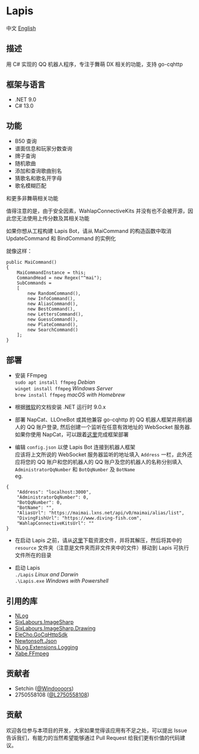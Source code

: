 # Lapis
中文 [English](README.en.md)

## 描述
用 C# 实现的 QQ 机器人程序，专注于舞萌 DX 相关的功能，支持 go-cqhttp

## 框架与语言
- .NET 9.0
- C# 13.0

## 功能
* B50 查询
* 谱面信息和玩家分数查询
* 牌子查询
* 随机歌曲
* 添加和查询歌曲别名
* 猜歌名和歌名开字母
* 歌名模糊匹配
  
和更多非舞萌相关功能
  
值得注意的是，由于安全因素，WahlapConnectiveKits 并没有也不会被开源，因此您无法使用上传分数及其相关功能
  
如果你想从工程构建 Lapis Bot，请从 MaiCommand 的构造函数中取消 UpdateCommand 和 BindCommand 的实例化
  
就像这样：
```
public MaiCommand()
{
    MaiCommandInstance = this;
    CommandHead = new Regex("^mai");
    SubCommands =
    [
        new RandomCommand(),
        new InfoCommand(),
        new AliasCommand(),
        new BestCommand(),
        new LettersCommand(),
        new GuessCommand(),
        new PlateCommand(),
        new SearchCommand()
    ];
}
```
  
## 部署
* 安装 FFmpeg  
  `sudo apt install ffmpeg` *Debian*  
  `winget install ffmpeg` *Windows Server*  
  `brew install ffmpeg` *macOS with Homebrew*  
  
* 根据[微软](https://learn.microsoft.com/zh-cn/dotnet/core/install/)的文档安装 .NET 运行时 9.0.x
  
* 部署 NapCat、LLOneBot 或其他兼容 go-cqhttp 的 QQ 机器人框架并用机器人的 QQ 账户登录, 然后创建一个监听在任意有效地址的 WebSocket 服务器.  
  如果你使用 NapCat，可以跟着[这里](https://napneko.github.io/guide/napcat)完成框架部署
  
* 编辑 `config.json` 以使 Lapis Bot 连接到机器人框架  
  应该将上文所说的 WebSocket 服务器监听的地址填入 `Address` 一栏，此外还应将您的 QQ 账户和您的机器人的 QQ 账户及您的机器人的名称分别填入 `AdministratorQqNumber` 和 `BotQqNumber` 及 `BotName`  
  eg. 
```
{
    "Address": "localhost:3000",
    "AdministratorQqNumber": 0,
    "BotQqNumber": 0,
    "BotName": "",
    "AliasUrl": "https://maimai.lxns.net/api/v0/maimai/alias/list",
    "DivingFishUrl": "https://www.diving-fish.com",
    "WahlapConnectiveKitsUrl": ""
}
```
* 在启动 Lapis 之前，请从[这里](https://github.com/Windoooors/Lapis/releases/tag/resource-v1.0.0)下载资源文件，并将其解压，然后将其中的 `resource` 文件夹（注意是文件夹而非文件夹中的文件）移动到 Lapis 可执行文件所在的目录
  
* 启动 Lapis  
  `./Lapis` *Linux and Darwin*  
  `.\Lapis.exe` *Windows with Powershell*  

## 引用的库
* [NLog](https://github.com/NLog/NLog)
* [SixLabours.ImageSharp](https://github.com/SixLabors/ImageSharp)
* [SixLabours.ImageSharp.Drawing](https://github.com/SixLabors/ImageSharp.Drawing)
* [EleCho.GoCqHttpSdk](https://github.com/OrgEleCho/EleCho.GoCqHttpSdk)
* [Newtonsoft.Json](https://github.com/JamesNK/Newtonsoft.Json)
* [NLog.Extensions.Logging](https://github.com/NLog/NLog.Extensions.Logging)
* [Xabe.FFmpeg](https://github.com/tomaszzmuda/Xabe.FFmpeg)

## 贡献者
- Setchin ([@Windoooors](https://github.com/Windoooors))
- 2750558108 ([@L2750558108](https://github.com/L2750558108))

## 贡献
欢迎各位参与本项目的开发，大家如果觉得该应用有不足之处，可以提出 Issue 告诉我们，有能力的当然希望能够通过 Pull Request 给我们更有价值的代码建议。
